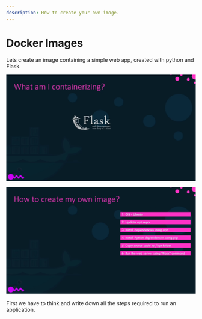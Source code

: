 ```yaml
---
description: How to create your own image.
---
```


# Docker Images

Lets create an image containing a simple web app, created with python and Flask.

![](../.gitbook/assets/docker-images1.png)

![](../.gitbook/assets/docker-image2.png)

First we have to think and write down all the steps required to run an application.

